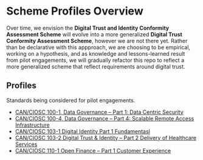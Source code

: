 # Scheme Profiles Overview

Over time, we envision the **Digital Trust and Identity Conformity Assessment Scheme** will evolve into a more generalized **Digital Trust Conformity Assessment Scheme**, however we are not there yet. Rather than be declarative with this appproach, we are choosing to be empirical, working on a hypothesis, and as knowledge and lessons-learned result from pilot engagements, we will gradually refactor this repo to reflect a more generalized scheme that reflect requirements around digital trust.

## Profiles

Standards being considered for pilot engagements.

* [CAN/CIOSC 100-1, Data Governance – Part 1: Data Centric Security](./100-1-data-governance.md)
* [CAN/CIOSC 100-4, Data Governance – Part 4: Scalable Remote Access Infrastructure](./100-1-data-governance.md)
* [CAN/CIOSC 103-1 Digital Identity Part 1 Fundamentasl](./103-1-digital-identity-profile.md)
* [CAN/CIOSC 103-2 Digital Trust & Identity – Part 2 Delivery of Healthcare Services](./103-2-digital-identity-profile.md)
* [CAN/CIOSC 110-1  Open Finance – Part 1 Customer Experience](./110-1-open-finance.md)



